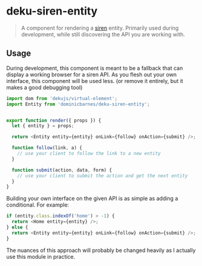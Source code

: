 # deku-siren-entity

> A component for rendering a [siren](https://github.com/kevinswiber/siren) entity.
> Primarily used during development, while still discovering the API you are
> working with.

## Usage

During development, this component is meant to be a fallback that can display
a working browser for a siren API. As you flesh out your own interface, this
component will be used less. (or remove it entirely, but it makes a good debugging
tool)

```js
import dom from 'dekujs/virtual-element';
import Entity from 'dominicbarnes/deku-siren-entity';


export function render({ props }) {
  let { entity } = props;

  return <Entity entity={entity} onLink={follow} onAction={submit} />;

  function follow(link, a) {
    // use your client to follow the link to a new entity
  }

  function submit(action, data, form) {
    // use your client to submit the action and get the next entity
  }
}
```

Building your own interface on the given API is as simple as adding a
conditional. For example:

```js
if (entity.class.indexOf('home') > -1) {
  return <Home entity={entity} />;
} else {
  return <Entity entity={entity} onLink={follow} onAction={submit} />;
}
```

The nuances of this approach will probably be changed heavily as I actually
use this module in practice.
